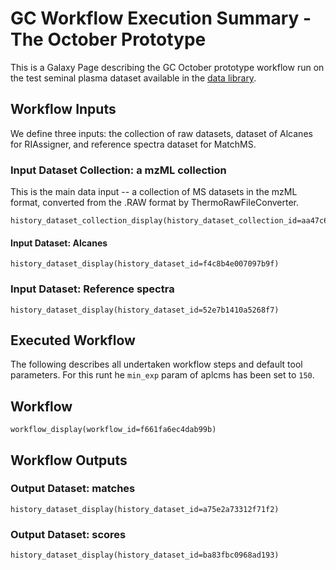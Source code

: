 
# GC Workflow Execution Summary - The October Prototype

This is a Galaxy Page describing the GC October prototype workflow run on the test seminal plasma dataset available in the [data library](https://umsa.cerit-sc.cz/libraries/folders/F0e4be62618e2118d).

## Workflow Inputs
We define three inputs: the collection of raw datasets, dataset of Alcanes for RIAssigner, and reference spectra dataset for MatchMS.

### Input Dataset Collection: a mzML collection
This is the main data input -- a collection of MS datasets in the mzML format, converted from the .RAW format by ThermoRawFileConverter.

```galaxy
history_dataset_collection_display(history_dataset_collection_id=aa47c62b10aab185)
```

#### Input Dataset: Alcanes
```galaxy
history_dataset_display(history_dataset_id=f4c8b4e007097b9f)
```

### Input Dataset: Reference spectra
```galaxy
history_dataset_display(history_dataset_id=52e7b1410a5268f7)
```

## Executed Workflow
The following describes all undertaken workflow steps and default tool parameters. For this runt he `min_exp` param of aplcms has been set to `150`.
## Workflow
```galaxy
workflow_display(workflow_id=f661fa6ec4dab99b)
```


## Workflow Outputs
### Output Dataset: matches
```galaxy
history_dataset_display(history_dataset_id=a75e2a73312f71f2)
```
### Output Dataset: scores
```galaxy
history_dataset_display(history_dataset_id=ba83fbc0968ad193)
```




